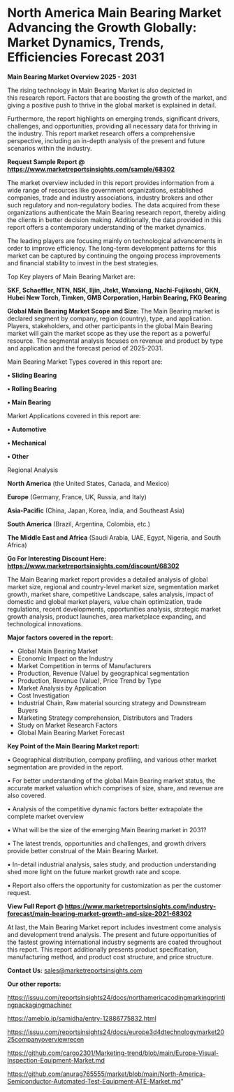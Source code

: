 # North America Main Bearing Market Advancing the Growth Globally: Market Dynamics, Trends, Efficiencies Forecast 2031

<Strong> Main Bearing Market Overview 2025 - 2031</strong>

The rising technology in Main Bearing Market is also depicted in this research report. Factors that are boosting the growth of the market, and giving a positive push to thrive in the global market is explained in detail.

Furthermore, the report highlights on emerging trends, significant drivers, challenges, and opportunities, providing all necessary data for thriving in the industry. This report market research offers a comprehensive perspective, including an in-depth analysis of the present and future scenarios within the industry.

<strong>Request Sample Report @ <a href=https://www.marketreportsinsights.com/sample/68302>https://www.marketreportsinsights.com/sample/68302</a></strong>

The market overview included in this report provides information from a wide range of resources like government organizations, established companies, trade and industry associations, industry brokers and other such regulatory and non-regulatory bodies. The data acquired from these organizations authenticate the Main Bearing research report, thereby aiding the clients in better decision making. Additionally, the data provided in this report offers a contemporary understanding of the market dynamics.

The leading players are focusing mainly on technological advancements in order to improve efficiency. The long-term development patterns for this market can be captured by continuing the ongoing process improvements and financial stability to invest in the best strategies.

Top Key players of Main Bearing Market are:

<strong>SKF, Schaeffler, NTN, NSK, Iljin, Jtekt, Wanxiang, Nachi-Fujikoshi, GKN, Hubei New Torch, Timken, GMB Corporation, Harbin Bearing, FKG Bearing</strong>

<strong><b>Global Main Bearing Market Scope and Size:</b></strong>
The Main Bearing market is declared segment by company, region (country), type, and application. Players, stakeholders, and other participants in the global Main Bearing market will gain the market scope as they use the report as a powerful resource. The segmental analysis focuses on revenue and product by type and application and the forecast period of 2025-2031.

Main Bearing Market Types covered in this report are:

<strong>• Sliding Bearing

• Rolling Bearing

• Main Bearing</strong>

Market Applications covered in this report are:

<strong>• Automotive

• Mechanical

• Other</strong> 

Regional Analysis

<strong>North America</strong> (the United States, Canada, and Mexico)

<strong>Europe</strong> (Germany, France, UK, Russia, and Italy)

<strong>Asia-Pacific</strong> (China, Japan, Korea, India, and Southeast Asia)

<strong>South America</strong> (Brazil, Argentina, Colombia, etc.)

<strong>The Middle East and Africa</strong> (Saudi Arabia, UAE, Egypt, Nigeria, and South Africa)

<strong>Go For Interesting Discount Here: <a href=https://www.marketreportsinsights.com/discount/68302>https://www.marketreportsinsights.com/discount/68302</a></strong>

The Main Bearing market report provides a detailed analysis of global market size, regional and country-level market size, segmentation market growth, market share, competitive Landscape, sales analysis, impact of domestic and global market players, value chain optimization, trade regulations, recent developments, opportunities analysis, strategic market growth analysis, product launches, area marketplace expanding, and technological innovations.

<strong><b>Major factors covered in the report:</b></strong>
<ul>
  <li>Global Main Bearing Market </li>
  <li>Economic Impact on the Industry</li>
  <li>Market Competition in terms of Manufacturers</li>
  <li>Production, Revenue (Value) by geographical segmentation</li>
  <li>Production, Revenue (Value), Price Trend by Type</li>
  <li>Market Analysis by Application</li>
  <li>Cost Investigation</li>
  <li>Industrial Chain, Raw material sourcing strategy and Downstream Buyers</li>
  <li>Marketing Strategy comprehension, Distributors and Traders</li>
  <li>Study on Market Research Factors</li>
  <li>Global Main Bearing Market Forecast</li>
</ul>

<strong><b>Key Point of the Main Bearing Market report:</b></strong>

• Geographical distribution, company profiling, and various other market segmentation are provided in the report.

• For better understanding of the global Main Bearing market status, the accurate market valuation which comprises of size, share, and revenue are also covered.

• Analysis of the competitive dynamic factors better extrapolate the complete market overview

• What will be the size of the emerging Main Bearing market in 2031?

• The latest trends, opportunities and challenges, and growth drivers provide better construal of the Main Bearing Market.

• In-detail industrial analysis, sales study, and production understanding shed more light on the future market growth rate and scope.

• Report also offers the opportunity for customization as per the customer request.

<strong><b>View Full Report @ <a href=https://www.marketreportsinsights.com/industry-forecast/main-bearing-market-growth-and-size-2021-68302>https://www.marketreportsinsights.com/industry-forecast/main-bearing-market-growth-and-size-2021-68302</a></b></strong>


At last, the Main Bearing Market report includes investment come analysis and development trend analysis. The present and future opportunities of the fastest growing international industry segments are coated throughout this report. This report additionally presents product specification, manufacturing method, and product cost structure, and price structure.

<strong>Contact Us:</strong>
sales@marketreportsinsights.com

<strong>Our other reports:</strong>

<a href=https://issuu.com/reportsinsights24/docs/northamericacodingmarkingprintingpackagingmachiner>https://issuu.com/reportsinsights24/docs/northamericacodingmarkingprintingpackagingmachiner</a>

<a href=https://ameblo.jp/samidha/entry-12886775832.html>https://ameblo.jp/samidha/entry-12886775832.html</a>

<a href=https://issuu.com/reportsinsights24/docs/europe3d4dtechnologymarket2025companyoverviewrecen>https://issuu.com/reportsinsights24/docs/europe3d4dtechnologymarket2025companyoverviewrecen</a>

<a href=https://github.com/cargo2301/Marketing-trend/blob/main/Europe-Visual-Inspection-Equipment-Market.md>https://github.com/cargo2301/Marketing-trend/blob/main/Europe-Visual-Inspection-Equipment-Market.md</a>

<a href=https://github.com/anurag765555/market/blob/main/North-America-Semiconductor-Automated-Test-Equipment-ATE-Market.md>https://github.com/anurag765555/market/blob/main/North-America-Semiconductor-Automated-Test-Equipment-ATE-Market.md</a>"

